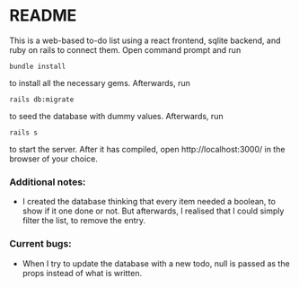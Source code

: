 # README

This is a web-based to-do list using a react frontend, sqlite backend, and ruby on rails to connect them.
Open command prompt and run

```
bundle install
```

to install all the necessary gems. Afterwards, run

```
rails db:migrate
```

to seed the database with dummy values. Afterwards, run

```
rails s
```

to start the server. After it has compiled, open http://localhost:3000/ in the browser of your choice.

### Additional notes:

- I created the database thinking that every item needed a boolean, to show if it one done or not. But afterwards, I realised that I could simply filter the list, to remove the entry.

### Current bugs:

- When I try to update the database with a new todo, null is passed as the props instead of what is written.
